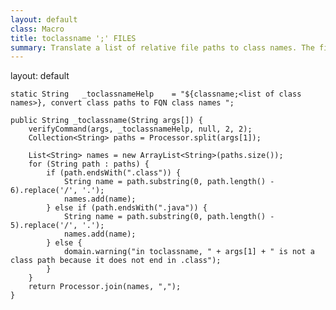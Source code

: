 ```yaml
---
layout: default
class: Macro
title: toclassname ';' FILES
summary: Translate a list of relative file paths to class names. The files can either end with .class or .java
---
```

layout: default




	static String	_toclassnameHelp	= "${classname;<list of class names>}, convert class paths to FQN class names ";

	public String _toclassname(String args[]) {
		verifyCommand(args, _toclassnameHelp, null, 2, 2);
		Collection<String> paths = Processor.split(args[1]);

		List<String> names = new ArrayList<String>(paths.size());
		for (String path : paths) {
			if (path.endsWith(".class")) {
				String name = path.substring(0, path.length() - 6).replace('/', '.');
				names.add(name);
			} else if (path.endsWith(".java")) {
				String name = path.substring(0, path.length() - 5).replace('/', '.');
				names.add(name);
			} else {
				domain.warning("in toclassname, " + args[1] + " is not a class path because it does not end in .class");
			}
		}
		return Processor.join(names, ",");
	}
